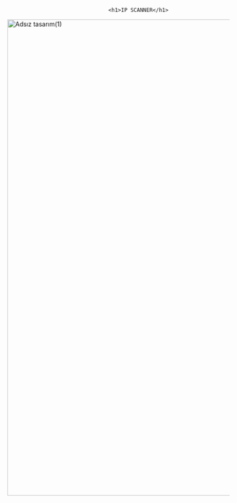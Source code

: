                                     <h1>IP SCANNER</h1>
<img width="1920" height="1080" alt="Adsız tasarım(1)" src="https://github.com/user-attachments/assets/093b8ba9-ea8d-47bc-b75f-7fddeee82fdb" />

